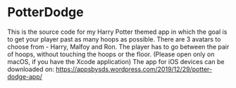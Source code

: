 # PotterDodge
This is the source code for my Harry Potter themed app in which the goal is to get your player past as many hoops as possible. There are 3 avatars to choose from - Harry, Malfoy and Ron. The player has to go between the pair of hoops, without touching the hoops or the floor.
(Please open only on macOS, if you have the Xcode application)
The app for iOS devices can be downloaded on: https://appsbysds.wordpress.com/2019/12/29/potter-dodge-app/

